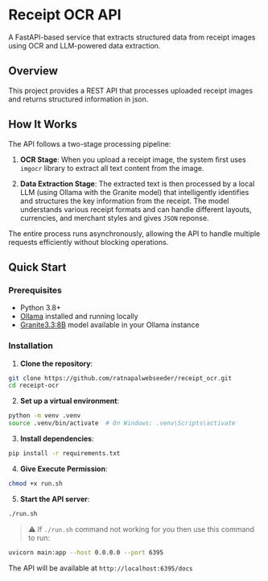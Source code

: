 # Receipt OCR API

A FastAPI-based service that extracts structured data from receipt images using OCR and LLM-powered data extraction.

## Overview

This project provides a REST API that processes uploaded receipt images and returns structured information in json.

## How It Works

The API follows a two-stage processing pipeline:

1. **OCR Stage**: When you upload a receipt image, the system first uses `imgocr` library to extract all text content from the image.

2. **Data Extraction Stage**: The extracted text is then processed by a local LLM (using Ollama with the Granite model) that intelligently identifies and structures the key information from the receipt. The model understands various receipt formats and can handle different layouts, currencies, and merchant styles and gives `JSON` reponse.

The entire process runs asynchronously, allowing the API to handle multiple requests efficiently without blocking operations.


## Quick Start

### Prerequisites

- Python 3.8+
- [Ollama](https://ollama.com/download) installed and running locally
- [Granite3.3:8B](https://ollama.com/library/granite3.3:8b) model available in your Ollama instance

### Installation

1. **Clone the repository**:
```bash
git clone https://github.com/ratnapalwebseeder/receipt_ocr.git
cd receipt-ocr
```

2. **Set up a virtual environment**:
```bash
python -m venv .venv
source .venv/bin/activate  # On Windows: .venv\Scripts\activate
```

3. **Install dependencies**:
```bash
pip install -r requirements.txt
```

4. **Give Execute Permission**:
```bash
chmod +x run.sh
```

5. **Start the API server**:
```bash
./run.sh
```
> ⚠️ If `./run.sh` command not working for you then use this command to run:
```bash
uvicorn main:app --host 0.0.0.0 --port 6395
```
The API will be available at `http://localhost:6395/docs`



